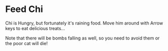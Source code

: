 # Feed Chi

Chi is Hungry, but fortunately it's raining food. 
Move him around with Arrow keys to eat delicious treats...
 
Note that there will be bombs falling as well, so you need to avoid them or the poor cat will die!


